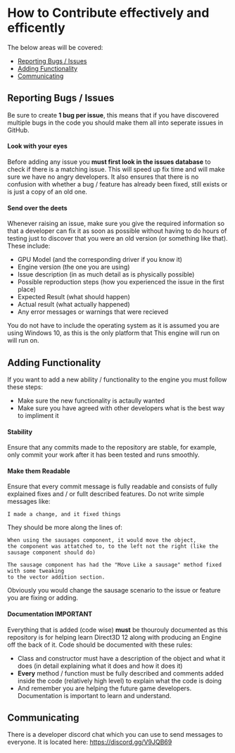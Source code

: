 # How to Contribute effectively and efficently
The below areas will be covered:
- [Reporting Bugs / Issues](#reporting-bugs-issues)
- [Adding Functionality](#adding-functionality)
- [Communicating](#communicating)

## Reporting Bugs / Issues
Be sure to create **1 bug per issue**, this means that if you have discovered multiple bugs in the code you should make them all into seperate issues in GitHub.

#### Look with your eyes
Before adding any issue you **must first look in the issues database** to check if there is a matching issue. 
This will speed up fix time and will make sure we have no angry developers. 
It also ensures that there is no confusion with whether a bug / feature has already been fixed, still exists or is just a copy of an old one.

#### Send over the deets
Whenever raising an issue, make sure you give the required information so that a developer can fix it as soon as possible without having to do hours of testing just to discover that you were an old version (or something like that).
These include:
- GPU Model (and the corresponding driver if you know it)
- Engine version (the one you are using)
- Issue description (in as much detail as is physically possible)
- Possible reproduction steps (how you experienced the issue in the first place)
- Expected Result (what should happen)
- Actual result (what actually happened)
- Any error messages or warnings that were recieved

You do not have to include the operating system as it is assumed you are using Windows 10, as this is the only platform that This engine will run on will run on.

## Adding Functionality
If you want to add a new ability / functionality to the engine you must follow these steps:
- Make sure the new functionality is actaully wanted
- Make sure you have agreed with other developers what is the best way to impliment it

#### Stability
Ensure that any commits made to the repository are stable, for example, only commit your work after it has been tested and runs smoothly.

#### Make them Readable
Ensure that every commit message is fully readable and consists of fully explained fixes and / or fullt described features.
Do not write simple messages like:
```
I made a change, and it fixed things
```
They should be more along the lines of:
```
When using the sausages component, it would move the object,
the component was attatched to, to the left not the right (like the sausage component should do)

The sausage component has had the "Move Like a sausage" method fixed with some tweaking 
to the vector addition section.
```
Obviously you would change the sausage scenario to the issue or feature you are fixing or adding.

#### Documentation IMPORTANT
Everything that is added (code wise) ****must**** be thourouly documented as this repository is for helping learn Direct3D 12 along with producing an Engine off the back of it.
Code should be documented with these rules:
- Class and constructor must have a description of the object and what it does (in detail explaining what it does and how it does it)
- **Every** method / function must be fully described and comments added inside the code (relatively high level) to explain what the code is doing
- And remember you are helping the future game developers. Documentation is important to learn and understand.


## Communicating
There is a developer discord chat which you can use to send messages to everyone. It is located here:
https://discord.gg/V9JQB69
